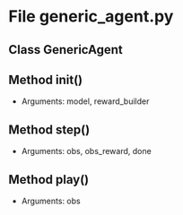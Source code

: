 # File generic_agent.py

## Class GenericAgent

## Method __init__()

- Arguments: model, reward_builder

## Method step()

- Arguments: obs, obs_reward, done

## Method play()

- Arguments: obs
